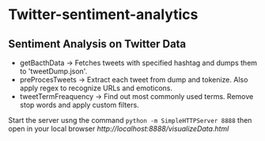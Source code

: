 # Twitter-sentiment-analytics
## Sentiment Analysis on Twitter Data

* getBacthData -> Fetches tweets with specified hashtag and dumps them to 'tweetDump.json'.
* preProcesTweets -> Extract each tweet from dump and tokenize. Also apply regex to recognize URLs and emoticons.
* tweetTermFreaquency -> Find out most commonly used terms. Remove stop words and apply custom filters. 

Start the server usng the command
```python -m SimpleHTTPServer 8888```
then open in your local browser *http://localhost:8888/visualizeData.html*
